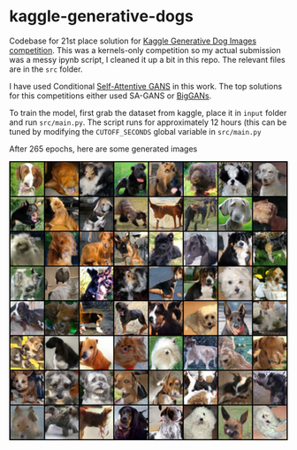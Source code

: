 # kaggle-generative-dogs

Codebase for 21st place solution for [Kaggle Generative Dog Images competition](https://www.kaggle.com/c/generative-dog-images/leaderboard). This was a kernels-only competition so my actual submission was a messy ipynb script, I cleaned it up a bit in this repo. The relevant files are in the `src` folder.

I have used Conditional [Self-Attentive GANS](https://arxiv.org/abs/1805.08318) in this work. The top solutions for this competitions either used SA-GANS or [BigGANs](https://github.com/ajbrock/BigGAN-PyTorch). 

To train the model, first grab the dataset from kaggle, place it in `input` folder and run `src/main.py`. The script runs for approximately 12 hours (this can be tuned by modifying the `CUTOFF_SECONDS` global variable in `src/main.py` 

After 265 epochs, here are some generated images

![Generated Sample after 265 epochs](./fake_sample_epoch_0265.png)
